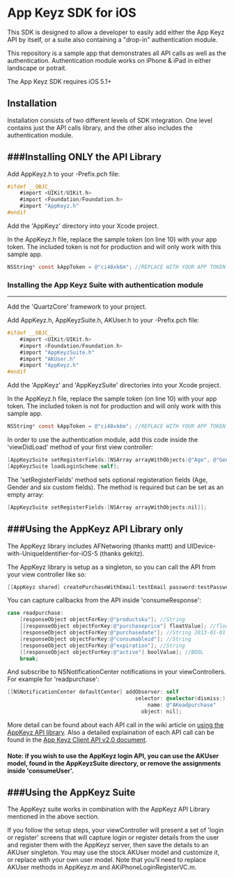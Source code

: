 App Keyz SDK for iOS
============

This SDK is designed to allow a developer to easily add either the App Keyz API by itself, or a suite also containing a "drop-in" authentication module.

This repository is a sample app that demonstrates all API calls as well as the authentication. Authentication module works on iPhone & iPad in either landscape or potrait.

The App Keyz SDK requires iOS 5.1+

Installation
------------

Installation consists of two different levels of SDK integration. One level contains just the API calls library, and the other also includes the authentication module.

###Installing ONLY the API Library
------
Add AppKeyz.h to your <Application Name>-Prefix.pch file:

```objective-C
#ifdef __OBJC__
    #import <UIKit/UIKit.h>
    #import <Foundation/Foundation.h>
    #import "AppKeyz.h"
#endif
```

Add the 'AppKeyz' directory into your Xcode project.

In the AppKeyz.h file, replace the sample token (on line 10) with your app token. The included token is not for production and will only work with this sample app.

```objective-c
NSString* const kAppToken = @"ci48xk6m"; //REPLACE WITH YOUR APP TOKEN
```


### Installing the App Keyz Suite with authentication module
------

Add the 'QuartzCore' framework to your project.

Add AppKeyz.h, AppKeyzSuite.h, AKUser.h to your <Application Name>-Prefix.pch file:

```objective-C
#ifdef __OBJC__
    #import <UIKit/UIKit.h>
    #import <Foundation/Foundation.h>
    #import "AppKeyzSuite.h"
    #import "AKUser.h"
    #import "AppKeyz.h"
#endif
```

Add the 'AppKeyz' and 'AppKeyzSuite' directories into your Xcode project.

In the AppKeyz.h file, replace the sample token (on line 10) with your app token. The included token is not for production and will only work with this sample app.

```objective-c
NSString* const kAppToken = @"ci48xk6m"; //REPLACE WITH YOUR APP TOKEN
```

In order to use the authentication module, add this code inside the 'viewDidLoad' method of your first view controller:

```objective-c
[AppKeyzSuite setRegisterFields:[NSArray arrayWithObjects:@"Age", @"Gender", nil]];
[AppKeyzSuite loadLoginScheme:self];
```

The 'setRegisterFields' method sets optional registeration fields (Age, Gender and six custom fields). The method is required but can be set as an empty array:

```objective-c
[AppKeyzSuite setRegisterFields:[NSArray arrayWithObjects:nil]];
```

###Using the AppKeyz API Library only
------

The AppKeyz library includes AFNetworing (thanks mattt) and UIDevice-with-UniqueIdentifier-for-iOS-5 (thanks gekitz).

The AppKeyz library is setup as a singleton, so you can call the API from your view controller like so:

```objective-c
[[AppKeyz shared] createPurchaseWithEmail:testEmail password:testPassword productSku:@"appkeyztest1" purchasePrice:-1 balance:-1 expiration:@""];
```

You can capture callbacks from the API inside 'consumeResponse':

```objective-c
case readpurchase:
    [responseObject objectForKey:@"productsku"]; //String
    [[responseObject objectForKey:@"purchaseprice"] floatValue]; //float
    [responseObject objectForKey:@"purchasedate"]; //String 2013-01-01 format
    [responseObject objectForKey:@"consumableid"]; //String
    [responseObject objectForKey:@"expiration"]; //String
    [[responseObject objectForKey:@"active"] boolValue]; //BOOL
    break;
```

And subscribe to NSNotificationCenter notifications in your viewControllers. For example for 'readpurchase':

```objective-C
[[NSNotificationCenter defaultCenter] addObserver: self
                                         selector: @selector(dismiss:)
                                             name: @"AKeadpurchase"
                                           object: nil];
```

More detail can be found about each API call in the wiki article on <a href="#">using the AppKeyz API library</a>. Also a detailed explaination of each API call can be found in the <a href="#">App Keyz Client API v2.0 document</a>.

#### Note: if you wish to use the AppKeyz login API, you can use the AKUser model, found in the AppKeyzSuite directory, or remove the assignments inside 'consumeUser'.


###Using the AppKeyz Suite
------

The AppKeyz suite works in combination with the AppKeyz API Library mentioned in the above section.

If you follow the setup steps, your viewController will present a set of 'login or register' screens that will capture login or register details from the user and register them with the AppKeyz server, then save the details to an AKUser singleton. You may use the stock AKUser model and customize it, or replace with your own user model. Note that you'll need to replace AKUser methods in AppKeyz.m and AKiPhoneLoginRegisterVC.m.


